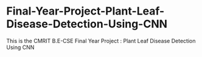 # Final-Year-Project-Plant-Leaf-Disease-Detection-Using-CNN
This is the CMRIT B.E-CSE Final Year Project : Plant Leaf Disease Detection Using CNN
